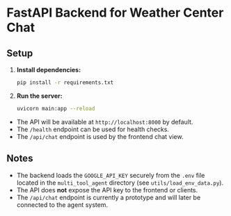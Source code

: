 # FastAPI Backend for Weather Center Chat

## Setup

1. **Install dependencies:**
   ```bash
   pip install -r requirements.txt
   ```

2. **Run the server:**
   ```bash
   uvicorn main:app --reload
   ```

- The API will be available at `http://localhost:8000` by default.
- The `/health` endpoint can be used for health checks.
- The `/api/chat` endpoint is used by the frontend chat view.

## Notes
- The backend loads the `GOOGLE_API_KEY` securely from the `.env` file located in the `multi_tool_agent` directory (see `utils/load_env_data.py`).
- The API does **not** expose the API key to the frontend or clients.
- The `/api/chat` endpoint is currently a prototype and will later be connected to the agent system. 